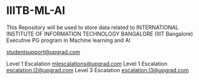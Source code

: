 # IIITB-ML-AI
This Repository will be used to store data related to INTERNATIONAL INSTITUTE OF INFORMATION TECHNOLOGY BANGALORE (IIIT Bangalore) Executive PG program in Machine learning and AI

studentsupport@upgrad.com


Level 1 Escalation mlescalations@upgrad.com
Level 1 Escalation escalation.l2@upgrad.com
Level 3 Escalation escalation.l3@upgrad.com